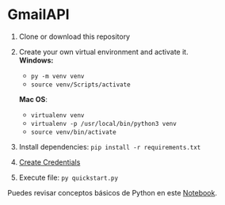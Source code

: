 # GmailAPI
1. Clone or download this repository
2. Create your own virtual environment and activate it.  
**Windows:**  
	* `py -m venv venv `  
	* `source venv/Scripts/activate`

	**Mac OS**:
	* `virtualenv venv`
	* `virtualenv -p /usr/local/bin/python3 venv`
	* `source venv/bin/activate`
3. Install dependencies: `pip install -r requirements.txt`
4. [Create Credentials](https://developers.google.com/workspace/guides/create-credentials "Create Credentials") 
5. Execute file:  `py quickstart.py`

Puedes revisar conceptos básicos de Python en este [Notebook](https://colab.research.google.com/drive/1FZrk1hRIQNxssTlZbkwKl_1EXTKhe3c9?usp=sharing).
